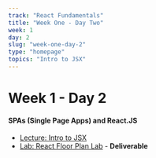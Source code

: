 ```yaml
---
track: "React Fundamentals"
title: "Week One - Day Two"
week: 1
day: 2
slug: "week-one-day-2"
type: "homepage"
topics: "Intro to JSX"
---
```



# Week 1 - Day 2

#### SPAs (Single Page Apps) and React.JS
- [Lecture: Intro to JSX](/week-one/day-two/lesson-materials/intro-to-jsx/)
- [Lab: React Floor Plan Lab](/week-one/day-two/labs/react-floor-plan-lab/) - **Deliverable**